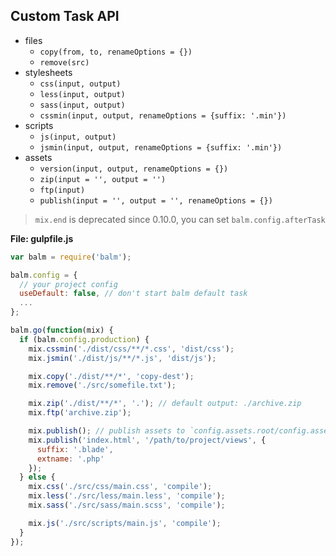 ## Custom Task API

- files
    - `copy(from, to, renameOptions = {})`
    - `remove(src)`
- stylesheets
    - `css(input, output)`
    - `less(input, output)`
    - `sass(input, output)`
    - `cssmin(input, output, renameOptions = {suffix: '.min'})`
- scripts
    - `js(input, output)`
    - `jsmin(input, output, renameOptions = {suffix: '.min'})`
- assets
    - `version(input, output, renameOptions = {})`
    - `zip(input = '', output = '')`
    - `ftp(input)`
    - `publish(input = '', output = '', renameOptions = {})`

> `mix.end` is deprecated since 0.10.0, you can set `balm.config.afterTask`

__File: gulpfile.js__

```js
var balm = require('balm');

balm.config = {
  // your project config
  useDefault: false, // don't start balm default task
  ...
};

balm.go(function(mix) {
  if (balm.config.production) {
    mix.cssmin('./dist/css/**/*.css', 'dist/css');
    mix.jsmin('./dist/js/**/*.js', 'dist/js');

    mix.copy('./dist/**/*', 'copy-dest');
    mix.remove('./src/somefile.txt');

    mix.zip('./dist/**/*', '.'); // default output: ./archive.zip
    mix.ftp('archive.zip');

    mix.publish(); // publish assets to `config.assets.root/config.assets.publicPath`
    mix.publish('index.html', '/path/to/project/views', {
      suffix: '.blade',
      extname: '.php'
    });
  } else {
    mix.css('./src/css/main.css', 'compile');
    mix.less('./src/less/main.less', 'compile');
    mix.sass('./src/sass/main.scss', 'compile');

    mix.js('./src/scripts/main.js', 'compile');
  }
});
```
